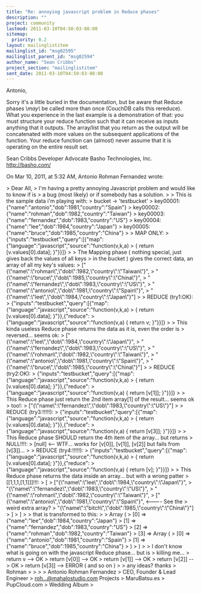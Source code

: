 ```yaml
---
title: "Re: annoying javascript problem in Reduce phases"
description: ""
project: community
lastmod: 2011-03-10T04:50:03-08:00
sitemap:
  priority: 0.2
layout: mailinglistitem
mailinglist_id: "msg02595"
mailinglist_parent_id: "msg02594"
author_name: "Sean Cribbs"
project_section: "mailinglistitem"
sent_date: 2011-03-10T04:50:03-08:00
---
```



Antonio,

Sorry it's a little buried in the documentation, but be aware that Reduce 
phases \\*may\\* be called more than once (CouchDB calls this rereduce). What you 
experience in the last example is a demonstration of that: you must structure 
your reduce function such that it can receive as inputs anything that it 
outputs. The array/list that you return as the output will be concatenated 
with more values on the subsequent applications of the function. Your reduce 
function can (almost) never assume that it is operating on the entire result 
set.

Sean Cribbs 
Developer Advocate
Basho Technologies, Inc.
http://basho.com/

On Mar 10, 2011, at 5:32 AM, Antonio Rohman Fernandez wrote:

&gt; Dear All,
&gt; I'm having a pretty annoying Javascript problem and would like to know if is 
&gt; a bug (most likely) or if somebody has a solution.
&gt; 
&gt; This is the sample data i'm playing with:
&gt; bucket -&gt; 'testbucket'
&gt; key00001:{"name":"antonio","dob":1981,"country":"Spain"}
&gt; key00002:{"name":"rohman","dob":1982,"country":"Taiwan"}
&gt; key00003:{"name":"fernandez","dob":1983,"country":"US"}
&gt; key00004:{"name":"lee","dob":1984,"country":"Japan"}
&gt; key00005:{"name":"bruce","dob":1985,"country":"China"}
&gt; 
&gt; MAP ONLY: 
&gt; {"inputs":"testbucket","query":[{"map":{"language":"javascript","source":"function(v,k,a)
&gt; { return [v.values[0].data]; }"}}]}
&gt; 
&gt; The Mapping phase ( nothing special, just gives back the values of all keys 
&gt; in the bucket ) gives the correct data, an array of all my key's values:
&gt; ["{\\"name\\":\\"rohman\\",\\"dob\\":1982,\\"country\\":\\"Taiwan\\"}",
&gt; "{\\"name\\":\\"bruce\\",\\"dob\\":1985,\\"country\\":\\"China\\"}",
&gt; "{\\"name\\":\\"fernandez\\",\\"dob\\":1983,\\"country\\":\\"US\\"}",
&gt; "{\\"name\\":\\"antonio\\",\\"dob\\":1981,\\"country\\":\\"Spain\\"}",
&gt; "{\\"name\\":\\"lee\\",\\"dob\\":1984,\\"country\\":\\"Japan\\"}"]
&gt; 
&gt; REDUCE (try1:OK): 
&gt; {"inputs":"testbucket","query":[{"map":{"language":"javascript","source":"function(v,k,a)
&gt; { return [v.values[0].data]; }"}},{"reduce": 
&gt; {"language":"javascript","source":"function(v,a) { return v; }"}}]}
&gt; 
&gt; This kinda useless Reduce phase returns the data as it is, even the order is 
&gt; reversed... seems ok:
&gt; ["{\\"name\\":\\"lee\\",\\"dob\\":1984,\\"country\\":\\"Japan\\"}",
&gt; "{\\"name\\":\\"fernandez\\",\\"dob\\":1983,\\"country\\":\\"US\\"}",
&gt; "{\\"name\\":\\"rohman\\",\\"dob\\":1982,\\"country\\":\\"Taiwan\\"}",
&gt; "{\\"name\\":\\"antonio\\",\\"dob\\":1981,\\"country\\":\\"Spain\\"}",
&gt; "{\\"name\\":\\"bruce\\",\\"dob\\":1985,\\"country\\":\\"China\\"}"]
&gt; 
&gt; REDUCE (try2:OK): 
&gt; {"inputs":"testbucket","query":[{"map":{"language":"javascript","source":"function(v,k,a)
&gt; { return [v.values[0].data]; }"}},{"reduce": 
&gt; {"language":"javascript","source":"function(v,a) { return [v[1]]; }"}}]}
&gt; 
&gt; This Reduce phase just return the 2nd item array[1] of the result... seems ok 
&gt; too!:
&gt; ["{\\"name\\":\\"fernandez\\",\\"dob\\":1983,\\"country\\":\\"US\\"}"]
&gt; 
&gt; REDUCE (try3:!!!!!): 
&gt; {"inputs":"testbucket","query":[{"map":{"language":"javascript","source":"function(v,k,a)
&gt; { return [v.values[0].data]; }"}},{"reduce": 
&gt; {"language":"javascript","source":"function(v,a) { return [v[3]]; }"}}]}
&gt; 
&gt; This Reduce phase SHOULD return the 4th item of the array... but returns 
&gt; NULL!!!!:
&gt; [null] &lt;-- WTF... works for [v[0]], [v[1]], [v[2]] but fails from [v[3]]...
&gt; 
&gt; REDUCE (try4:!!!!!): 
&gt; {"inputs":"testbucket","query":[{"map":{"language":"javascript","source":"function(v,k,a)
&gt; { return [v.values[0].data]; }"}},{"reduce": 
&gt; {"language":"javascript","source":"function(v,a) { return [v]; }"}}]}
&gt; 
&gt; This Reduce phase returns the data inside an array... but with a wrong patter 
&gt; [[1,1,1,[1,1]]]!!!:
&gt; [
&gt; ["{\\"name\\":\\"lee\\",\\"dob\\":1984,\\"country\\":\\"Japan\\"}",
&gt; "{\\"name\\":\\"fernandez\\",\\"dob\\":1983,\\"country\\":\\"US\\"}",
&gt; "{\\"name\\":\\"rohman\\",\\"dob\\":1982,\\"country\\":\\"Taiwan\\"}",
&gt; ["{\\"name\\":\\"antonio\\",\\"dob\\":1981,\\"country\\":\\"Spain\\"}", &lt;---- See the 
&gt; weird extra array?
&gt; "{\\"name\\":\\"bitch\\",\\"dob\\":1985,\\"country\\":\\"China\\"}"]
&gt; ]
&gt; ]
&gt; 
&gt; that is transformed to this:
&gt; 
&gt; Array (
&gt; [0] =&gt; {"name":"lee","dob":1984,"country":"Japan"}
&gt; [1] =&gt; {"name":"fernandez","dob":1983,"country":"US"}
&gt; [2] =&gt; {"name":"rohman","dob":1982,"country":"Taiwan"}
&gt; [3] =&gt; Array (
&gt; [0] =&gt; {"name":"antonio","dob":1981,"country":"Spain"}
&gt; [1] =&gt; {"name":"bruce","dob":1985,"country":"China"}
&gt; )
&gt; )
&gt; 
&gt; I don't know what is going on with the javascript Reduce phase... but is 
&gt; killing me...
&gt; return v --&gt; OK
&gt; return [v[0]] --&gt; OK
&gt; return [v[1]] --&gt; OK
&gt; return [v[2]] --&gt; OK
&gt; return [v[3]] --&gt; ERROR ( and so on )
&gt; 
&gt; any ideas? thanks
&gt; Rohman
&gt; 
&gt; 
&gt; 
&gt; Antonio Rohman Fernandez
&gt; CEO, Founder & Lead Engineer
&gt; roh...@mahalostudio.com Projects
&gt; MaruBatsu.es
&gt; PupCloud.com
&gt; Wedding Album
&gt; 

